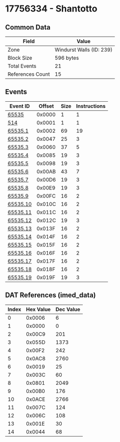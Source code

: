 # 17756334 - Shantotto

## Common Data

| Field            | Value                    |
|------------------|--------------------------|
| Zone             | Windurst Walls (ID: 239) |
| Block Size       | 596 bytes                |
| Total Events     | 21                       |
| References Count | 15                       |

## Events

| Event ID                  | Offset   |   Size |   Instructions |
|---------------------------|----------|--------|----------------|
| [65535](./65535.md)       | 0x0000   |      1 |              1 |
| [514](./514.md)           | 0x0001   |      1 |              1 |
| [65535.1](./65535.1.md)   | 0x0002   |     69 |             19 |
| [65535.2](./65535.2.md)   | 0x0047   |     25 |              3 |
| [65535.3](./65535.3.md)   | 0x0060   |     37 |              5 |
| [65535.4](./65535.4.md)   | 0x0085   |     19 |              3 |
| [65535.5](./65535.5.md)   | 0x0098   |     19 |              3 |
| [65535.6](./65535.6.md)   | 0x00AB   |     43 |              7 |
| [65535.7](./65535.7.md)   | 0x00D6   |     19 |              3 |
| [65535.8](./65535.8.md)   | 0x00E9   |     19 |              3 |
| [65535.9](./65535.9.md)   | 0x00FC   |     16 |              2 |
| [65535.10](./65535.10.md) | 0x010C   |     16 |              2 |
| [65535.11](./65535.11.md) | 0x011C   |     16 |              2 |
| [65535.12](./65535.12.md) | 0x012C   |     19 |              3 |
| [65535.13](./65535.13.md) | 0x013F   |     16 |              2 |
| [65535.14](./65535.14.md) | 0x014F   |     16 |              2 |
| [65535.15](./65535.15.md) | 0x015F   |     16 |              2 |
| [65535.16](./65535.16.md) | 0x016F   |     16 |              2 |
| [65535.17](./65535.17.md) | 0x017F   |     16 |              2 |
| [65535.18](./65535.18.md) | 0x018F   |     16 |              2 |
| [65535.19](./65535.19.md) | 0x019F   |     19 |              3 |

## DAT References (imed_data)

|   Index | Hex Value   |   Dec Value |
|---------|-------------|-------------|
|       0 | 0x0006      |           6 |
|       1 | 0x0000      |           0 |
|       2 | 0x00C9      |         201 |
|       3 | 0x055D      |        1373 |
|       4 | 0x00F2      |         242 |
|       5 | 0x0AC8      |        2760 |
|       6 | 0x0019      |          25 |
|       7 | 0x003C      |          60 |
|       8 | 0x0801      |        2049 |
|       9 | 0x00B0      |         176 |
|      10 | 0x0ACE      |        2766 |
|      11 | 0x007C      |         124 |
|      12 | 0x006C      |         108 |
|      13 | 0x001E      |          30 |
|      14 | 0x0044      |          68 |
